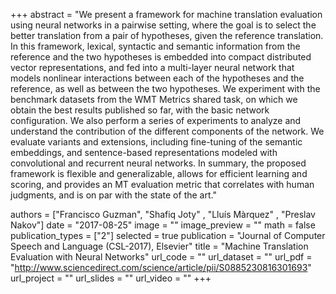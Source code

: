 +++
abstract = "We present a framework for machine translation evaluation using neural networks in a pairwise setting, where the goal is to select the better translation from a pair of hypotheses, given the reference translation. In this framework, lexical, syntactic and semantic information from the reference and the two hypotheses is embedded into compact distributed vector representations, and fed into a multi-layer neural network that models nonlinear interactions between each of the hypotheses and the reference, as well as between the two hypotheses. We experiment with the benchmark datasets from the WMT Metrics shared task, on which we obtain the best results published so far, with the basic network configuration. We also perform a series of experiments to analyze and understand the contribution of the different components of the network. We evaluate variants and extensions, including fine-tuning of the semantic embeddings, and sentence-based representations modeled with convolutional and recurrent neural networks. In summary, the proposed framework is flexible and generalizable, allows for efficient learning and scoring, and provides an MT evaluation metric that correlates with human judgments, and is on par with the state of the art." 

authors = ["Francisco Guzman", "Shafiq Joty" , "Lluís Màrquez" , "Preslav Nakov"]
date = "2017-08-25"
image = ""
image_preview = ""
math = false
publication_types = ["2"]
selected = true
publication = "Journal of Computer Speech and Language (CSL-2017), Elsevier"
title = "Machine Translation Evaluation with Neural Networks"
url_code = ""
url_dataset = ""
url_pdf = "http://www.sciencedirect.com/science/article/pii/S0885230816301693"
url_project = ""
url_slides = ""
url_video = ""
+++


